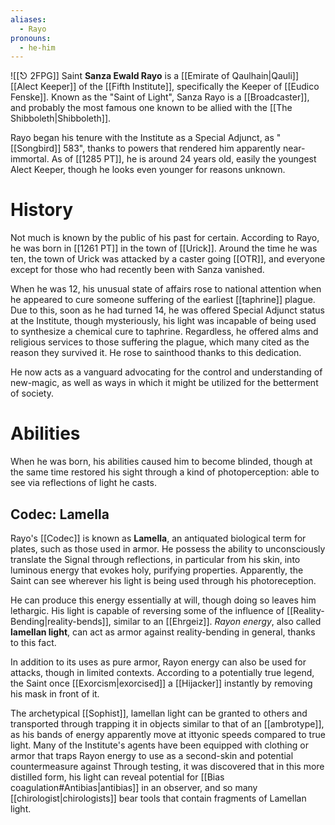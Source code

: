 ```yaml
---
aliases:
  - Rayo
pronouns:
  - he-him
---
```

![[⎋ 2FPG]]
Saint **Sanza Ewald Rayo** is a [[Emirate of Qaulhain|Qauli]] [[Alect Keeper]] of the [[Fifth Institute]], specifically the Keeper of [[Eudico Fenske]]. Known as the "Saint of Light", Sanza Rayo is a [[Broadcaster]], and probably the most famous one known to be allied with the [[The Shibboleth|Shibboleth]].

Rayo began his tenure with the Institute as a Special Adjunct, as "[[Songbird]] 583", thanks to powers that rendered him apparently near-immortal. As of [[1285 PT]], he is around 24 years old, easily the youngest Alect Keeper, though he looks even younger for reasons unknown.

# History
Not much is known by the public of his past for certain. According to Rayo, he was born in [[1261 PT]] in the town of [[Urick]]. Around the time he was ten, the town of Urick was attacked by a caster going [[OTR]], and everyone except for those who had recently been with Sanza vanished.

When he was 12, his unusual state of affairs rose to national attention when he appeared to cure someone suffering of the earliest [[taphrine]] plague. Due to this, soon as he had turned 14, he was offered Special Adjunct status at the Institute, though mysteriously, his light was incapable of being used to synthesize a chemical cure to taphrine. Regardless, he offered alms and religious services to those suffering the plague, which many cited as the reason they survived it. He rose to sainthood thanks to this dedication.

He now acts as a vanguard advocating for the control and understanding of new-magic, as well as ways in which it might be utilized for the betterment of society.

# Abilities
When he was born, his abilities caused him to become blinded, though at the same time restored his sight through a kind of photoperception: able to see via reflections of light he casts.

## Codec: Lamella
Rayo's [[Codec]] is known as **Lamella**, an antiquated biological term for plates, such as those used in armor. He possess the ability to unconsciously translate the Signal through reflections, in particular from his skin, into luminous energy that evokes holy, purifying properties.  Apparently, the Saint can see wherever his light is being used through his photoreception.


He can produce this energy essentially at will, though doing so leaves him lethargic. His light is capable of reversing some of the influence of [[Reality-Bending|reality-bends]], similar to an [[Ehrgeiz]]. *Rayon energy*, also called **lamellan light**, can act as armor against reality-bending in general, thanks to this fact. 

In addition to its uses as pure armor, Rayon energy can also be used for attacks, though in limited contexts. According to a potentially true legend, the Saint once [[Exorcism|exorcised]] a [[Hijacker]] instantly by removing his mask in front of it.

The archetypical [[Sophist]], lamellan light can be granted to others and transported through trapping it in objects similar to that of an [[ambrotype]], as his bands of energy apparently move at ittyonic speeds compared to true light. Many of the Institute's agents have been equipped with clothing or armor that traps Rayon energy to use as a second-skin and potential countermeasure against  Through testing, it was discovered that in this more distilled form, his light can reveal potential for [[Bias coagulation#Antibias|antibias]] in an observer, and so many [[chirologist|chirologists]] bear tools that contain fragments of Lamellan light.

